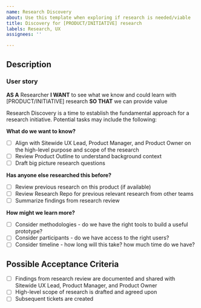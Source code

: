 ```yaml
---
name: Research Discovery
about: Use this template when exploring if research is needed/viable
title: Discovery for [PRODUCT/INITIATIVE] research
labels: Research, UX
assignees: ''

---
```


## Description

### User story
**AS A** Researcher
**I WANT** to see what we know and could learn with [PRODUCT/INITIATIVE] research
**SO THAT** we can provide value

Research Discovery is a time to establish the fundamental approach for a research initiative. Potential tasks may include the following:

**What do we want to know?**
- [ ] Align with Sitewide UX Lead, Product Manager, and Product Owner on the high-level purpose and scope of the research
- [ ] Review Product Outline to understand background context
- [ ] Draft big picture research questions

**Has anyone else researched this before?**
- [ ] Review previous research on this product (if available)
- [ ] Review Research Repo for previous relevant research from other teams
- [ ] Summarize findings from research review

**How might we learn more?**
- [ ] Consider methodologies - do we have the right tools to build a useful prototype?
- [ ] Consider participants - do we have access to the right users?
- [ ] Consider timeline - how long will this take? how much time do we have?

## Possible Acceptance Criteria
- [ ] Findings from research review are documented and shared with Sitewide UX Lead, Product Manager, and Product Owner
- [ ] High-level scope of research is drafted and agreed upon
- [ ] Subsequent tickets are created
